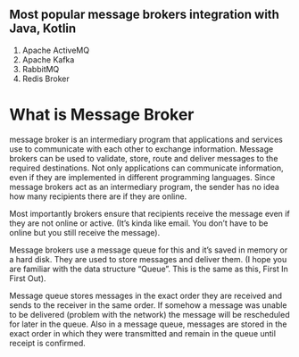 ## Most popular message brokers integration with Java, Kotlin

1. Apache ActiveMQ
2. Apache Kafka
3. RabbitMQ
4. Redis Broker

# What is Message Broker

message broker is an intermediary program that applications and services use to communicate with each other to exchange information. Message brokers can be used to validate, store, route and deliver messages to the required destinations. Not only applications can communicate information, even if they are implemented in different programming languages. Since message brokers act as an intermediary program, the sender has no idea how many recipients there are if they are online.

Most importantly brokers ensure that recipients receive the message even if they are not online or active. (It’s kinda like email. You don’t have to be online but you still receive the message).

Message brokers use a message queue for this and it’s saved in memory or a hard disk. They are used to store messages and deliver them. (I hope you are familiar with the data structure “Queue”. This is the same as this, First In First Out).

Message queue stores messages in the exact order they are received and sends to the receiver in the same order. If somehow a message was unable to be delivered (problem with the network) the message will be rescheduled for later in the queue. Also in a message queue, messages are stored in the exact order in which they were transmitted and remain in the queue until receipt is confirmed.
